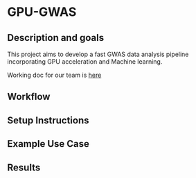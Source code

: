 # GPU-GWAS

## Description and goals
This project aims to develop a fast GWAS data analysis pipeline incorporating GPU acceleration and Machine learning.

Working doc for our team is [here](https://docs.google.com/document/d/1d_czQ9OE_XqtRw2X67fqCzUvQRriuvWXqTSNLmTAzVE/edit#heading=h.xvl7m2ful8yu)

## Workflow

## Setup Instructions

## Example Use Case

## Results
